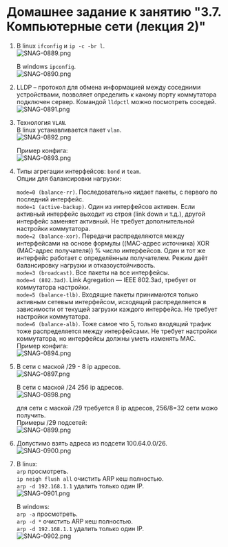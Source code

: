 # Домашнее задание к занятию "3.7. Компьютерные сети (лекция 2)"  
  
1. В linux  `ifconfig` и `ip -c -br l`.  
   ![SNAG-0889.png](SNAG-0889.png)  
   
   В windows `ipconfig`.  
   ![SNAG-0890.png](SNAG-0890.png)  
   
1. LLDP – протокол для обмена информацией между соседними устройствами, позволяет определить к какому порту коммутатора подключен сервер. Командой `lldpctl` можно посмотреть соседей.  
   ![SNAG-0891.png](SNAG-0891.png)  

1. Технология `VLAN`.  
   В linux устанавливается пакет `vlan`.  
   ![SNAG-0892.png](SNAG-0892.png)  
   
   Пример конфига:  
   ![SNAG-0893.png](SNAG-0893.png)  

1. Типы агрегации интерфейсов: `bond` и `team`.  
   Опции для балансировки нагрузки:  

   `mode=0 (balance-rr)`. Последовательно кидает пакеты, с первого по последний интерфейс.  
   `mode=1 (active-backup)`. Один из интерфейсов активен. Если активный интерфейс выходит из строя (link down и т.д.), другой интерфейс заменяет активный. Не требует дополнительной настройки коммутатора.  
   `mode=2 (balance-xor)`. Передачи распределяются между интерфейсами на основе формулы ((MAC-адрес источника) XOR (MAC-адрес получателя)) % число интерфейсов. Один и тот же интерфейс работает с определённым получателем. Режим даёт балансировку нагрузки и отказоустойчивость.  
   `mode=3 (broadcast)`. Все пакеты на все интерфейсы.  
   `mode=4 (802.3ad)`. Link Agregation — IEEE 802.3ad, требует от коммутатора настройки.  
   `mode=5 (balance-tlb)`. Входящие пакеты принимаются только активным сетевым интерфейсом, исходящий распределяется в зависимости от текущей загрузки каждого интерфейса. Не требует настройки коммутатора.  
   `mode=6 (balance-alb)`. Тоже самое что 5, только входящий трафик тоже распределяется между интерфейсами. Не требует настройки коммутатора, но интерфейсы должны уметь изменять MAC.  
   Пример конфига:  
   ![SNAG-0894.png](SNAG-0894.png)  
   
1. В сети с маской /29 - 8 ip адресов.  
   ![SNAG-0897.png](SNAG-0897.png)  
   
   В сети с маской /24 256 ip адресов.  
   ![SNAG-0898.png](SNAG-0898.png)  
   
   для сети с маской /29 требуется 8 ip адресов, 256/8=32 сети можо получить.  
   Примеры /29 подсетей:  
   ![SNAG-0899.png](SNAG-0899.png)  
   
1. Допустимо взять адреса из подсети 100.64.0.0/26.  
   ![SNAG-0900.png](SNAG-0900.png)  
   
1. В linux:  
   `arp` просмотреть.  
   `ip neigh flush all` очистить ARP кеш полностью.  
   `arp -d 192.168.1.1` удалить только один IP.  
   ![SNAG-0901.png](SNAG-0901.png)  
   
   В windows:  
   `arp -a` просмотреть.  
   `arp -d *` очистить ARP кеш полностью.  
   `arp -d 192.168.1.1` удалить только один IP.  
   ![SNAG-0902.png](SNAG-0902.png)  